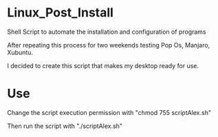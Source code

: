 # Linux_Post_Install
Shell Script to automate the installation and configuration of programs

After repeating this process for two weekends testing Pop Os, Manjaro, Xubuntu.

I decided to create this script that makes my desktop ready for use.

# Use
Change the script execution permission with "chmod 755 scriptAlex.sh"

Then run the script with "./scriptAlex.sh"
